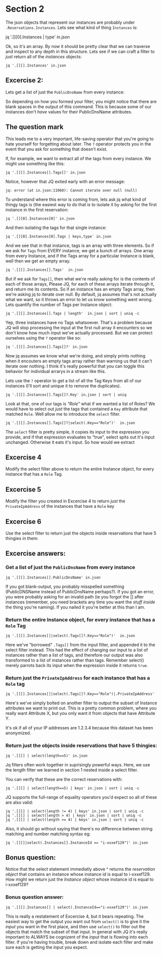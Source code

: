 # Section 2 

The json objects that represent our instances are probably under
`.Reservations.Instances`. Lets see what kind of thing `Instances` is:

jq '.[][0].Instances | type' in.json

Ok, so it's an array. By now it should be pretty clear that we can traverse and
inspect to any depth in this structure. Lets see if we can craft a filter to
*just* return all of the *instances* objects:

```
jq '.[][].Instances' in.json
```

## Excercise 2: 
Lets get a list of just the `PublicDnsName` from every instance: 

So depending on how you formed your filter, you might notice that there are
blank spaces in the output of this command. This is because some of our
instances don't *have* values for their PublicDnsName attributes.

## The question mark
This leads me to a very important, life-saving operator that you're going to
hate yourself for forgetting about later. The `?` operator protects you in the
event that you ask for something that doesn't exist. 

If, for example, we want to extract all of the tags from every instance. We
might use something like this: 

```
jq '.[][].Instances[].Tags[]' in.json
```

Notice, however that JQ exited early with an error message: 

```
jq: error (at in.json:11960): Cannot iterate over null (null)
```

To understand where this error is coming from, lets ask jq what kind of thingy
tags is (the easiest way to do that is to isolate it by asking for the first
instance in the first reservation:

```
jq '.[][0].Instances[0]' in.json 
```

And then isolating the tags for that single instance:

```
jq '.[][0].Instances[0].Tags | keys,type' in.json
```

And we see that in that instance, tags is an array with three elements. So if
we ask for `Tags` from EVERY instance, we get a bunch of arrays. One array from
every Instance, and if the Tags array for a particular Instance is blank, well
then we get an empty array.

```
jq '.[][].Instances[].Tags'  in.json  
```

But if we ask for `Tags[]`, then what we're really asking for is the contents
of each of those arrays, Please JQ, for each of these arrays iterate through
it, and return me its contents. So if an instance has an empty Tags array, then
we're asking jq to iterate over null. By default, jq assumes that's not
actually what we want, so it throws an error to let us know something went
wrong.  Lets quantify the number of Tags per Instance object: 

```
jq '.[][].Instances[].Tags | length'  in.json | sort | uniq -c
```

Yep, three instances have no Tags whatsoever. That's a problem because JQ will
stop processing the input at the first null array it encounters so we don't
know how much input we've actually processed. But we can protect ourselves
using the `?` operator like so: 

```
jq '.[][].Instances[].Tags[]?' in.json
```

Now jq assumes we know what we're doing, and simply prints nothing when it
encouters an empty tags array rather than warning us that it can't iterate over
nothing. I think it's really powerful that you can toggle this behavior for
individual arrarys in a stream like this. 

Lets use the `?` operator to get a list of all the Tag Keys from all of our
instances (I'll sort and unique it to remove the duplicates). 

```
jq '.[][].Instances[].Tags[]?.Key' in.json | sort | uniq
```

Look at that, one of our tags is *"Role"* what if we wanted a list of Roles? We
would have to select out *just* the tags that contained a `Key` attribute that
matched `Role`. Well allow me to introduce the `select` filter.

```
jq '.[][].Instances[].Tags[]?|select(.Key=="Role")'  in.json
```

The `select` filter is pretty simple, it copies its input to the expression you
provide, and if that expression evaluates to "true", select spits out it's
input unchanged. Otherwise it eats it's input. So how would we extract  

## Excercise 4
Modify the select filter above to return the entire Instance object, for every
instance that has a `Role` Tag. 

## Excercise 5 
Modify the filter you created in Excercise 4 to return *just* the
`PrivateIpAddress` of the instances that have a `Role` key

## Excercise 6
Use the select filter to return just the objects inside reservations that have
5 thingies in them:

## Excercise answers: 

### Get a list of just the `PublicDnsName` from every instance
```
jq '.[][].Instances[].PublicDnsName' in.json
```
If you got blank-output, you probably misspelled something (PublicDNSName
instead of PublicDnsName perhaps?).  If you got an error, you were probably
asking for an invalid path (ie you forgot the [] after instances (remember, you
need brackets any time you want the *stuff inside* the thing you're naming). If
you nailed it you're better at this than I am. 


### Return the entire Instance object, for every instance that has a `Role` Tag
```
jq '.[][].Instances[]|select(.Tags[]?.Key=="Role")'  in.json
```
Here we've "borrowed" `.Tags[]` from the input filter, and appended it to the
select filter instead. This had the effect of changing our input to a list of
instances rather than a list of tags, and therefore our output was also
transformed to a list of instances rather than tags. Remember select() merely
parrots back its input when the expression inside it returns `true`.

### Return just the `PrivateIpAddress` for each instance that has a `Role` tag
```
jq '.[][].Instances[]|select(.Tags[]?.Key=="Role")|.PrivateIpAddress'
```
Here's we've simply bolted on another filter to output the subset of Instance
attributes we want to print out. This is a pretty common problem, where you
really want Attribute X, but you only want it from objects that have Attribute
Y.

It's ok if all of your IP addresses are 1.2.3.4 because this dataset has been
anonymized.

### Return just the objects inside reservations that have 5 thingies:
``` 
jq '.[][] | select(length==5)' in.json 
```
Jq filters often work together in suprisingly powerful ways. Here, we use the
length filter we learned in section 1 nested inside a select filter.  

You can verify that these are the correct reservations with: 

``` 
jq '.[][] | select(length==5) | keys' in.json | sort | uniq -c 
```

JQ supports the full-range of equality operators you'd expect so all of these
are also valid: 

``` 
jq '.[][] | select(length != 4) | keys' in.json | sort | uniq -c 
jq '.[][] | select(length > 4) | keys' in.json | sort | uniq -c 
jq '.[][] | select(length >= 4) | keys' in.json | sort | uniq -c 

```

Also, it should go without saying that there's no difference between string
matching and number matching syntax eg:

```
jq '.[][]|select(.Instances[].InstanceId == "i-xxxef129")' in.json
``` 

## Bonus question: 
Notice that the select statement immediatly above ^ returns the *reservation
object* that contains an instance whose instance id is equal to i-xxxef129.
How might we return just the *Instance object* whose instance id is equal to
i-xxxef129? 


### Bonus question answer: 
```
jq '.[][].Instances[] | select(.InstanceId=="i-xxxef129")' in.json
```
This is really a restatement of Excercise 4, but it bears repeating. The
easiest way to get the output you want out from `select()` is to give it the
*input* you want in the first place, and then use `select()` to filter out the
objects that match the subset of that input. In general with JQ it's really
important to ALWAYS be cognizent of the *input* that is flowing into each
filter. If you're having trouble, break down and isolate each filter and make
sure each is getting the input you expect.
